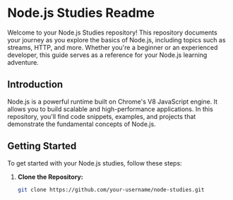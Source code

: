 # Node.js Studies Readme

Welcome to your Node.js Studies repository! This repository documents your journey as you explore the basics of Node.js, including topics such as streams, HTTP, and more. Whether you're a beginner or an experienced developer, this guide serves as a reference for your Node.js learning adventure.

## Introduction

Node.js is a powerful runtime built on Chrome's V8 JavaScript engine. It allows you to build scalable and high-performance applications. In this repository, you'll find code snippets, examples, and projects that demonstrate the fundamental concepts of Node.js.

## Getting Started

To get started with your Node.js studies, follow these steps:

1. **Clone the Repository:**
   ```bash
   git clone https://github.com/your-username/node-studies.git
